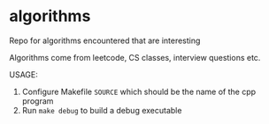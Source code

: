 # algorithms
Repo for algorithms encountered that are interesting

Algorithms come from leetcode, CS classes, interview questions etc. 

USAGE:
1. Configure Makefile ```SOURCE``` which should be the name of the cpp program
2. Run ```make debug``` to build a debug executable
